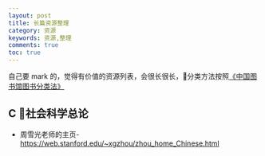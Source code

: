 ```yaml
---
layout: post
title: 长篇资源整理
category: 资源
keywords: 资源,整理
comments: true
toc: true
---
```

自己要 mark 的，觉得有价值的资源列表，会很长很长，分类方法按照[《中国图书馆图书分类法》](https://baike.baidu.com/item/%E4%B8%AD%E5%9B%BD%E5%9B%BE%E4%B9%A6%E9%A6%86%E5%9B%BE%E4%B9%A6%E5%88%86%E7%B1%BB%E6%B3%95/1919634?fromtitle=%E3%80%8A%E4%B8%AD%E5%9B%BD%E5%9B%BE%E4%B9%A6%E9%A6%86%E5%9B%BE%E4%B9%A6%E5%88%86%E7%B1%BB%E6%B3%95%E3%80%8B&fromid=5697985)

## C 社会科学总论
- 周雪光老师的主页-https://web.stanford.edu/~xgzhou/zhou_home_Chinese.html
